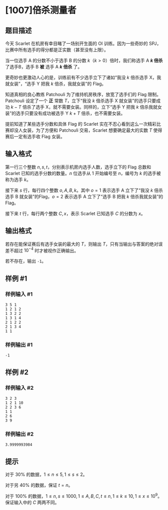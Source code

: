# [1007]倍杀测量者

## 题目描述

今天 Scarlet 在机房有幸目睹了一场别开生面的 OI 训练。因为一些奇妙的 SPJ，比赛中所有选手的得分都是正实数（甚至没有上限）。

当一位选手 A 的分数不小于选手 B 的分数 $k$（$k>0$）倍时，我们称选手 A **$k$ 倍杀** 了选手B，选手 B **被** 选手 A **$k$ 倍杀** 了。

更奇妙也更激动人心的是，训练前有不少选手立下了诸如“我没 $k$ 倍杀选手 X，我就女装”，“选手 Y 把我 $k$ 倍杀，我就女装”的 Flag。

知道真相的良心教练 Patchouli 为了维持机房秩序，放宽了选手们的 Flag 限制。Patchouli 设定了一个 **正** 常数 $T$，立下“我没 $k$ 倍杀选手 X 就女装”的选手只要成功 $k-T$ 倍杀了选手 X，就不需要女装。同样的，立下“选手 Y 把我 $k$ 倍杀我就女装”的选手只要没有成功被选手 Y $k+T$ 倍杀，也不需要女装。

提前知道了某些选手分数和具体 Flag 的 Scarlet 实在不忍心看到这么一次精彩比赛却没人女装，为了方便和 Patchouli 交易，Scarlet 想要确定最大的实数 $T$ 使得赛后一定有选手收 Flag 女装。

## 输入格式

第一行三个整数 $n,s,t$，分别表示机房内选手人数，选手立下的 Flag 总数和 Scarlet 已知的选手分数的数量。$n$ 位选手从 $1$ 开始编号至 $n$，编号为 $k$ 的选手被称为选手 $k$。

接下来 $s$ 行，每行四个整数 $o,A,B,k$。其中 $o=1$ 表示选手 A 立下了“我没 $k$ 倍杀选手 B 就女装”的Flag，$o=2$ 表示选手 A 立下了“选手 B 把我 $k$ 倍杀我就女装”的 Flag。

接下来 $t$ 行，每行两个整数 $C,x$，表示 Scarlet 已知选手 $C$ 的分数为 $x$。

## 输出格式

若存在能保证赛后有选手女装的最大的 $T$，则输出 $T$，只有当输出与答案的绝对误差不超过 $10^{-4}$ 时才被视作正确输出。

若不存在，输出 `-1`。

## 样例 #1

### 样例输入 #1
```
3 5 1
1 2 1 2
1 3 2 2
1 3 1 4
2 1 2 2
2 1 3 4
1 1
```

### 样例输出 #1

```
-1
```

## 样例 #2

### 样例输入 #2
```
3 2 3
1 2 1 10
2 2 3 6
1 1
2 6
3 9
```

### 样例输出 #2

```
3.9999993984
```

## 提示

对于 $30\%$ 的数据，$1\leq n\leq5,1\leq s\leq 2$。

对于另 $40\%$ 的数据，保证 $t=n$。

对于 $100\%$ 的数据，$1\leq n,s\leq 1000,1\leq A,B,C,t\leq n,1\leq k\leq 10,1\leq x\leq 10^9$。保证输入中的 $C$ 两两不同。
